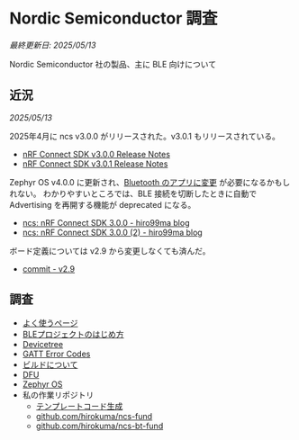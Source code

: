 # Nordic Semiconductor 調査

_最終更新日: 2025/05/13_

Nordic Semiconductor 社の製品、主に BLE 向けについて

## 近況

_2025/05/13_

2025年4月に ncs v3.0.0 がリリースされた。v3.0.1 もリリースされている。

* [nRF Connect SDK v3.0.0 Release Notes](https://docs.nordicsemi.com/bundle/ncs-latest/page/nrf/releases_and_maturity/releases/release-notes-3.0.0.html)
* [nRF Connect SDK v3.0.1 Release Notes](https://docs.nordicsemi.com/bundle/ncs-latest/page/nrf/releases_and_maturity/releases/release-notes-3.0.1.html)

Zephyr OS v4.0.0 に更新され、[Bluetooth のアプリに変更](https://docs.nordicsemi.com/bundle/ncs-latest/page/zephyr/releases/migration-guide-4.0.html#bluetooth) が必要になるかもしれない。
わかりやすいところでは、BLE 接続を切断したときに自動で Advertising を再開する機能が deprecated になる。

* [ncs: nRF Connect SDK 3.0.0 - hiro99ma blog](https://blog.hirokuma.work/2025/04/20250426-ncs.html)
* [ncs: nRF Connect SDK 3.0.0 (2) - hiro99ma blog](https://blog.hirokuma.work/2025/04/20250429-ncs.html)

ボード定義については v2.9 から変更しなくても済んだ。

* [commit - v2.9](https://github.com/hirokuma/ncs-custom-board/tree/raytac-base-v2_9)

## 調査

* [よく使うページ](pages.md)
* [BLEプロジェクトのはじめ方](startup/index.md)
* [Devicetree](devicetree/index.md)
* [GATT Error Codes](gatt_error_codes.md)
* [ビルドについて](build.md)
* [DFU](dfu/index.md)
* [Zephyr OS](zephyr/index.md)
* 私の作業リポジトリ
  * [テンプレートコード生成](https://github.com/hirokuma/js-ncs-service-gen)
  * [github.com/hirokuma/ncs-fund](https://github.com/hirokuma/ncs-fund)
  * [github.com/hirokuma/ncs-bt-fund](https://github.com/hirokuma/ncs-bt-fund)
